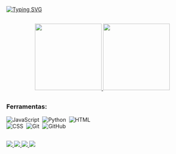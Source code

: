 [![Typing SVG](https://readme-typing-svg.herokuapp.com?font=&size=35&duration=4500&pause=800&color=FFB000&center=true&vCenter=true&width=700&lines=Seja+bem+vindo+ao+meu+perfil+!!!;Me+chamo+Guilherme+Coutinho;Sou+estudante+de+programa%C3%A7%C3%A3o;E+futuro+desenvolvedor)](https://git.io/typing-svg)

##

<div align="center">
  <a href="https://github.com/gcouttinho">
    <img height="175" src="https://github-readme-stats.vercel.app/api?username=gcouttinho&count_private=true&include_all_commits=true&show_icons=true&theme=dark&hide_border=false&show_owner=true"/>
    <img height="175" src="https://github-readme-stats-sigma-five.vercel.app/api/top-langs/?username=gcouttinho&theme=dark&line_height=30&hide=java,html"/>
  </a>
</div>
  
  ##

  ### Ferramentas:

  ![JavaScript](https://img.shields.io/badge/-JavaScript-0D1117?style=for-the-badge&logo=javascript&labelColor=0D1117&textColor=0D1117)&nbsp;
  ![Python](https://img.shields.io/badge/-python-0D1117?style=for-the-badge&logo=python&logoColor=1572B6&labelColor=0D1117)&nbsp;
  ![HTML](https://img.shields.io/badge/-HTML-0D1117?style=for-the-badge&logo=html5&labelColor=0D1117)&nbsp;
  </br>
  ![CSS](https://img.shields.io/badge/-CSS-0D1117?style=for-the-badge&logo=CSS3&logoColor=1572B6&labelColor=0D1117)&nbsp;
  ![Git](https://img.shields.io/badge/-Git-0D1117?style=for-the-badge&logo=git&labelColor=0D1117)&nbsp;
  ![GitHub](https://img.shields.io/badge/-GitHub-0D1117?style=for-the-badge&logo=github&labelColor=0D1117)&nbsp;

  ##

<div>
  <a href="https://www.linkedin.com/in/guilherme-coutinho-989a0323a" target="_blank">
     <img src="https://img.shields.io/badge/-LinkedIn-%230077B5?style=for-the-badge&logo=linkedin&logoColor=white" target="_blank">
  </a>
  <a href = "mailto:holandagui31@gmail.com">
     <img src="https://img.shields.io/badge/-Gmail-%23333?style=for-the-badge&logo=gmail&logoColor=white" target="_blank">
  </a>
  <a href="https://www.instagram.com/guicouttinho_/" target="_blank">
     <img src="https://img.shields.io/badge/-Instagram-%23E4405F?style=for-the-badge&logo=instagram&logoColor=white" target="_blank">
  </a>
  <a href="https://twitter.com/GCoutinho777" target="_blank">
     <img src="https://img.shields.io/badge/Twitter-1DA1F2?style=for-the-badge&logo=twitter&logoColor=white">
  </a>
   
</div>
